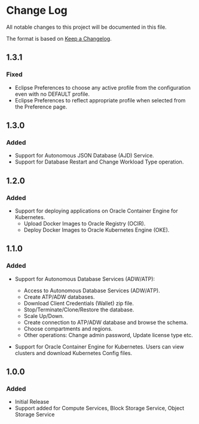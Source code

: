 # Change Log
All notable changes to this project will be documented in this file.

The format is based on [Keep a Changelog](http://keepachangelog.com/).

## 1.3.1
### Fixed
- Eclipse Preferences to choose any active profile from the configuration even with no DEFAULT profile.
- Eclipse Preferences to reflect appropriate profile when selected from the Preference page.


## 1.3.0
### Added
- Support for Autonomous JSON Database (AJD) Service.
- Support for Database Restart and Change Workload Type operation.

## 1.2.0
### Added
- Support for deploying applications on Oracle Container Engine for Kubernetes. 
  - Upload Docker Images to Oracle Registry (OCIR).
  - Deploy Docker Images to Oracle Kubernetes Engine (OKE).

## 1.1.0
### Added
- Support for Autonomous Database Services (ADW/ATP): 
  - Access to Autonomous Database Services (ADW/ATP). 
  - Create ATP/ADW databases. 
  - Download Client Credentials (Wallet) zip file.
  - Stop/Terminate/Clone/Restore the database. 
  - Scale Up/Down. 
  - Create connection to ATP/ADW database and browse the schema.
  - Choose compartments and regions. 
  - Other operations: Change admin password, Update license type etc. 

- Support for Oracle Container Engine for Kubernetes. Users can view clusters and
download Kubernetes Config files.

## 1.0.0
### Added
- Initial Release
- Support added for Compute Services, Block Storage Service, Object Storage Service